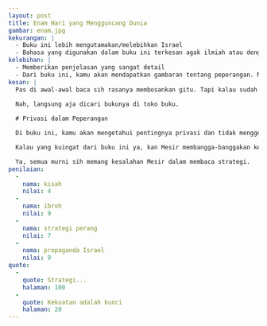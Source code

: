 ```yaml
---
layout: post
title: Enam Hari yang Mengguncang Dunia
gambar: enam.jpg
kekurangan: |
  - Buku ini lebih mengutamakan/melebihkan Israel
  - Bahasa yang digunakan dalam buku ini terkesan agak ilmiah atau dengan menampilkan data-data yang sangat detail sehingga agak berat kalau membacanya hanya untuk tujuan menghabiskan waktu luang
kelebihan: |
  - Memberikan penjelasan yang sangat detail
  - Dari buku ini, kamu akan mendapatkan gambaran tentang peperangan. Mulai dari senjata, kendaraan tempur, perbekalan, hingga siasat
kesan: |
  Pas di awal-awal baca sih rasanya membosankan gitu. Tapi kalau sudah lama-kelamaan membaca, seru kok itu. Beneran deh.
  
  Nah, langsung aja dicari bukunya di toko buku.

  # Privasi dalam Peperangan

  Di buku ini, kamu akan mengetahui pentingnya privasi dan tidak menggembor-gemborkan kekuatan diri yang malah akan dimanfaatkan oleh musuh.

  Kalau yang kuingat dari buku ini ya, kan Mesir membangga-banggakan kekuatannya yang malah dari pernyataan-pernyataannya itu dipelajari oleh Israel yang akan menyerang Mesir dari arah yang tak disangka-sangka.

  Ya, semua murni sih memang kesalahan Mesir dalam membaca strategi.
penilaian:
  -
    nama: kisah
    nilai: 4
  -
    nama: ibroh
    nilai: 9
  -
    nama: strategi perang
    nilai: 7
  -
    nama: propaganda Israel
    nilai: 9
quote:
  -
    quote: Strategi...
    halaman: 100
  -
    quote: Kekuatan adalah kunci
    halaman: 20
---
```


